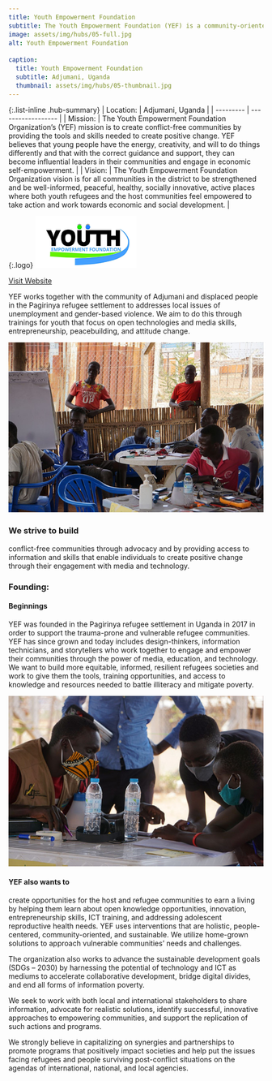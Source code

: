 ```yaml
---
title: Youth Empowerment Foundation
subtitle: The Youth Empowerment Foundation (YEF) is a community-oriented innovation hub in the Adjumani district, Uganda.
image: assets/img/hubs/05-full.jpg
alt: Youth Empowerment Foundation

caption:
  title: Youth Empowerment Foundation
  subtitle: Adjumani, Uganda
  thumbnail: assets/img/hubs/05-thumbnail.jpg
---
```


{:.list-inline .hub-summary}
| Location: | Adjumani, Uganda |
| --------- | ------------------ |
| Mission:  | The Youth Empowerment Foundation Organization’s (YEF) mission is to create conflict-free communities by providing the tools and skills needed to create positive change. YEF believes that young people have the energy, creativity, and will to do things differently and that with the correct guidance and support, they can become influential leaders in their communities and engage in economic self-empowerment. |
| Vision: |  The Youth Empowerment Foundation Organization vision is for all communities in the district to be strengthened and be well-informed, peaceful, healthy, socially innovative, active places where both youth refugees and the host communities feel empowered to take action and work towards economic and social development. |

{:.logo}
![Youth Empowerment Foundation](assets/img/hubs/05-logo.png)

<a href="https://yef-uganda.org/" class="btn btn-primary visit-website" target="_blank">Visit Website</a>  <a href="https://www.facebook.com/WeAreYEF/" class="btn btn-primary visit-website" target="_blank"><i class="fab fa-facebook-f"></i></a>  <a href="https://www.instagram.com/youth.empowermentfoundation/" class="btn btn-primary visit-website" target="_blank"><i class="fab fa-instagram"></i></a>  <a href="https://www.youtube.com/channel/UCaGRC0F9tmuV0PeZb0DMVDg" class="btn btn-primary visit-website" target="_blank" ><i class="fab fa-youtube"></i></a>  <a href="https://github.com/WeAreYEF" class="btn btn-primary visit-website" target="_blank" ><i class="fab fa-github"></i></a> 


YEF works together with the community of Adjumani and displaced people in the Pagirinya refugee settlement to addresses local issues of unemployment and gender-based violence. We aim to do this through trainings for youth that focus on open technologies and media skills, entrepreneurship, peacebuilding, and attitude change.

![Youth Empowerment Foundation](assets/img/hubs/05-content-1.jpg)

### We strive to build

conflict-free communities through advocacy and by providing access to information and skills that enable individuals to create positive change through their engagement with media and technology.

### Founding:

#### Beginnings

YEF was founded in the Pagirinya refugee settlement in Uganda in 2017 in order to support the trauma-prone and vulnerable refugee communities. YEF has since grown and today includes design-thinkers, information technicians, and storytellers who work together to engage and empower their communities through the power of media, education, and technology. We want to build more equitable, informed, resilient refugees societies and work to give them the tools, training opportunities, and access to  knowledge and resources needed to battle illiteracy and mitigate poverty.

![Youth Empowerment Foundation](assets/img/hubs/05-content-2.jpg)

#### YEF also wants to

create opportunities for the host and refugee communities to earn a living by helping them learn about open knowledge opportunities, innovation, entrepreneurship skills, ICT training, and addressing adolescent reproductive health needs. YEF uses interventions that are holistic, people-centered, community-oriented, and sustainable. We utilize home-grown solutions to approach vulnerable communities’ needs and challenges. 

The organization also works to advance the sustainable development goals (SDGs – 2030) by harnessing the potential of technology and ICT as mediums to accelerate collaborative development, bridge digital divides, and end all forms of information poverty. 

We seek to work with both local and international stakeholders to share information, advocate for realistic solutions, identify successful, innovative approaches to empowering communities, and support the replication of such actions and programs. 

We strongly believe in capitalizing on synergies and partnerships to promote programs that positively impact societies and help put the issues facing refugees and people surviving post-conflict situations on the agendas of international, national, and local agencies. 
